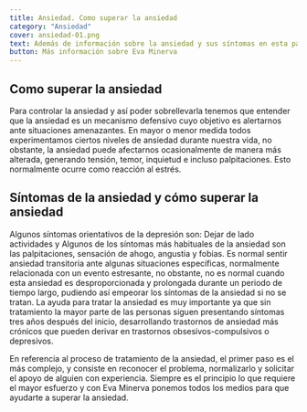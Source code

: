 ```yaml
---
title: Ansiedad. Como superar la ansiedad    
category: "Ansiedad"
cover: ansiedad-01.png
text: Además de información sobre la ansiedad y sus síntomas en esta pagina podras encontrar mas contenido sobre nuestros psicólogos online especializados en ayuda para tratar la ansiedad.
button: Más información sobre Eva Minerva
---
```

## Como superar la ansiedad

Para controlar la ansiedad y así poder sobrellevarla tenemos que entender que la ansiedad es un mecanismo defensivo cuyo objetivo es alertarnos ante situaciones amenazantes. En mayor o menor medida todos experimentamos ciertos niveles de ansiedad durante nuestra vida, no obstante, la ansiedad puede afectarnos ocasionalmente de manera más alterada, generando tensión, temor, inquietud e incluso palpitaciones. Esto normalmente ocurre como reacción al estrés.

## Síntomas de la ansiedad y cómo superar la ansiedad

Algunos síntomas orientativos de la depresión son: Dejar de lado actividades y Algunos de los síntomas más habituales de la ansiedad son las palpitaciones, sensación de ahogo, angustia y fobias. Es normal sentir ansiedad transitoria ante algunas situaciones específicas, normalmente relacionada con un evento estresante, no obstante, no es normal cuando esta ansiedad es desproporcionada y prolongada durante un periodo de tiempo largo, pudiendo así empeorar los síntomas de la ansiedad si no se tratan. La ayuda para tratar la ansiedad es muy importante ya que sin tratamiento la mayor parte de las personas siguen presentando síntomas tres años después del inicio, desarrollando trastornos de ansiedad más crónicos que pueden derivar en trastornos obsesivos-compulsivos o depresivos.

En referencia al proceso de tratamiento de la ansiedad, el primer paso es el más complejo, y consiste en reconocer el problema, normalizarlo y solicitar el apoyo de alguien con experiencia. Siempre es el principio lo que requiere el mayor esfuerzo y con Eva Minerva ponemos todos los medios para que ayudarte a superar la ansiedad.